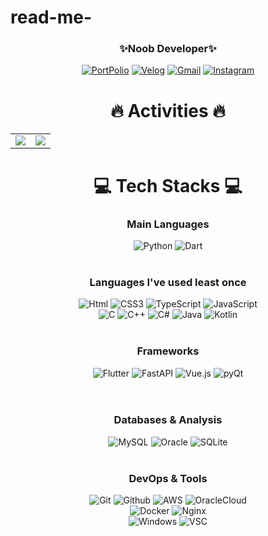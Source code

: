 # read-me-
<div align="center">
 
### ✨Noob Developer✨
 
 <a href="http://portfolio.qwertycvb.com">
<img alt="PortPolio" src ="https://img.shields.io/badge/PortFolio-000000.svg?&style=for-the-badge&logo=Notion&logoColor=white"/></a>
<a href="https://velog.io/@qwertycvb">
<img alt="Velog" src ="https://img.shields.io/badge/Velog-20C997.svg?&style=for-the-badge&logo=Velog&logoColor=white"/></a>
<a href="mailto:jins4218@gmail.com">
<img alt="Gmail" src ="https://img.shields.io/badge/Gmail-EA4335.svg?&style=for-the-badge&logo=Gmail&logoColor=white"/></a>
<a href="https://www.instagram.com/qwertycvb_/">
<img alt="Instagram" src ="https://img.shields.io/badge/Instagram-E4405F.svg?&style=for-the-badge&logo=Instagram&logoColor=white"/></a>
<br/>

# 🔥 Activities 🔥 <br/>

<table>
<tbody>
<tr><td>
<img src="https://github-readme-stats.vercel.app/api?username=SerenityS&show_icons=false&count_private=true&theme=radical"/>
</td>
<td>
<img src="https://github-profile-trophy.vercel.app/?username=serenitys&theme=radical&row=2&column=3"/>
</td>
</tr>
</tbody>
</table>
 
# 💻 Tech Stacks 💻 <br/>

### Main Languages

<img alt="Python" src ="https://img.shields.io/badge/Python-3776AB.svg?&style=for-the-badge&logo=Python&logoColor=white"/>
<img alt="Dart" src ="https://img.shields.io/badge/Dart-0175C2.svg?&style=for-the-badge&logo=Dart&logoColor=white"/>
</br><br/>

### Languages I've used least once

<img alt="Html" src ="https://img.shields.io/badge/HTML-E34F26.svg?&style=for-the-badge&logo=HTML5&logoColor=white"/>
<img alt="CSS3" src ="https://img.shields.io/badge/CSS3-FF9933.svg?&style=for-the-badge&logo=CSS3&logoColor=white"/>
<img alt="TypeScript" src ="https://img.shields.io/badge/TypeScript-3178C6.svg?&style=for-the-badge&logo=TypeScript&logoColor=white"/>
<img alt="JavaScript" src ="https://img.shields.io/badge/JavaScript-F7DF1E.svg?&style=for-the-badge&logo=JavaScript&logoColor=grey"/><br/>
<img alt="C" src 
="https://img.shields.io/badge/C-A8B9CC.svg?&style=for-the-badge&logo=C&logoColor=grey"/>
<img alt="C++" src ="https://img.shields.io/badge/C++-00599C.svg?&style=for-the-badge&logo=C%2B%2B&logoColor=white"/>
<img alt="C#" src 
="https://img.shields.io/badge/Csharp-239120.svg?&style=for-the-badge&logo=Csharp&logoColor=white"/>
<img alt="Java" src ="https://img.shields.io/badge/Java-007396.svg?&style=for-the-badge&logo=Java&logoColor=white"/>
<img alt="Kotlin" src ="https://img.shields.io/badge/Kotlin-7F52FF.svg?&style=for-the-badge&logo=Kotlin&logoColor=white"/>
<br/><br/>

### Frameworks

<img alt="Flutter" src ="https://img.shields.io/badge/Flutter-02569B.svg?&style=for-the-badge&logo=Flutter&logoColor=white"/>
<img alt="FastAPI" src ="https://img.shields.io/badge/FastAPI-009688.svg?&style=for-the-badge&logo=FastAPI&logoColor=white"/>
<img alt="Vue.js" src ="https://img.shields.io/badge/Vue.js-4FC08D.svg?&style=for-the-badge&logo=Vue.js&logoColor=white"/>
<img alt="pyQt" src ="https://img.shields.io/badge/PyQt-41CD52.svg?&style=for-the-badge&logo=Qt&logoColor=white"/><br/>
<br/><br/>

### Databases & Analysis

<img alt="MySQL" src ="https://img.shields.io/badge/MySQL-4479A1.svg?&style=for-the-badge&logo=MySQl&logoColor=white"/>
<img alt="Oracle" src ="https://img.shields.io/badge/Oracle-F80000.svg?&style=for-the-badge&logo=Oracle&logoColor=white"/>
<img alt="SQLite" src ="https://img.shields.io/badge/SQLite-003B57.svg?&style=for-the-badge&logo=SQLite&logoColor=white"/>
<br/><br/>

### DevOps & Tools

<img alt="Git" src ="https://img.shields.io/badge/Git-F05032.svg?&style=for-the-badge&logo=Git&logoColor=white"/>
<img alt="Github" src ="https://img.shields.io/badge/Github-181717.svg?&style=for-the-badge&logo=Github&logoColor=white"/>
<img alt="AWS" src ="https://img.shields.io/badge/AWS-FF9900.svg?&style=for-the-badge&logo=amazon-aws&logoColor=white"/>
<img alt="OracleCloud" src ="https://img.shields.io/badge/OracleCloud-F80000.svg?&style=for-the-badge&logo=Oracle&logoColor=white"/><br/>
<img alt="Docker" src ="https://img.shields.io/badge/Docker-2496ED.svg?&style=for-the-badge&logo=Docker&logoColor=white"/>
<img alt="Nginx" src ="https://img.shields.io/badge/Nginx-009639.svg?&style=for-the-badge&logo=Nginx&logoColor=white"/><br/>
<img alt="Windows" src ="https://img.shields.io/badge/Windows-0078D6.svg?&style=for-the-badge&logo=Windows&logoColor=white"/>
<img alt="VSC" src ="https://img.shields.io/badge/VSC-007ACC.svg?&style=for-the-badge&logo=VisualStudioCode&logoColor=white"/><br/>
<br/><br/>
</div>
